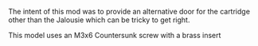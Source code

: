 The intent of this mod was to provide an alternative door for the cartridge other than the Jalousie which can be tricky to get right.

This model uses an M3x6 Countersunk screw with a brass insert
